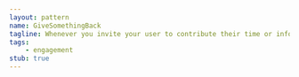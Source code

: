 ```yaml
---
layout: pattern
name: GiveSomethingBack
tagline: Whenever you invite your user to contribute their time or information, make sure to give them something back - like a customized interface.
tags:
    - engagement
stub: true
---
```

